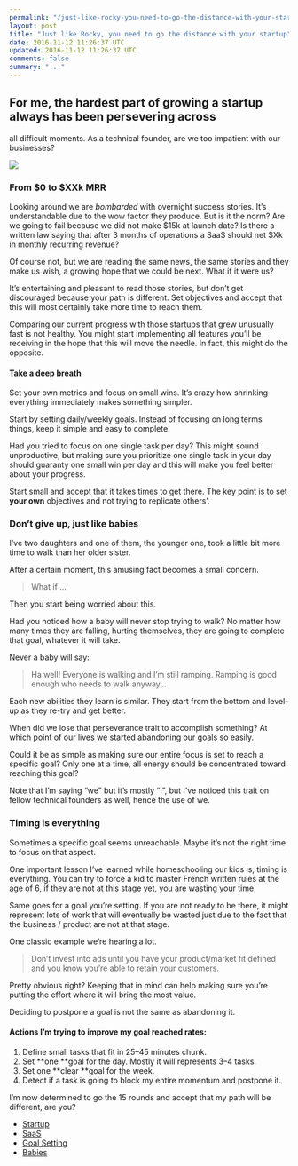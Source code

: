 ```yaml
---
permalink: "/just-like-rocky-you-need-to-go-the-distance-with-your-startup-5800c3863049"
layout: post
title: "Just like Rocky, you need to go the distance with your startup"
date: 2016-11-12 11:26:37 UTC
updated: 2016-11-12 11:26:37 UTC
comments: false
summary: "..."
---
```


## For me, the hardest part of growing a startup always has been persevering across
all difficult moments. As a technical founder, are we too impatient with our
businesses?

![](https://cdn-images-1.medium.com/max/800/1*HvJsoWMu-eYabs0xquQQiQ.jpeg)

### From $0 to $XXk MRR

Looking around we are *bombarded* with overnight success stories. It’s
understandable due to the wow factor they produce. But is it the norm? Are we
going to fail because we did not make $15k at launch date? Is there a written
law saying that after 3 months of operations a SaaS should net $Xk in monthly
recurring revenue?

Of course not, but we are reading the same news, the same stories and they make
us wish, a growing hope that we could be next. What if it were us?

It’s entertaining and pleasant to read those stories, but don’t get discouraged
because your path is different. Set objectives and accept that this will most
certainly take more time to reach them.

Comparing our current progress with those startups that grew unusually fast is
not healthy. You might start implementing all features you’ll be receiving in
the hope that this will move the needle. In fact, this might do the opposite.

#### Take a deep breath

Set your own metrics and focus on small wins. It’s crazy how shrinking
everything immediately makes something simpler.

Start by setting daily/weekly goals. Instead of focusing on long terms things,
keep it simple and easy to complete.

Had you tried to focus on one single task per day? This might sound
unproductive, but making sure you prioritize one single task in your day should
guaranty one small win per day and this will make you feel better about your
progress.

Start small and accept that it takes times to get there. The key point is to set
**your own** objectives and not trying to replicate others’.

### Don’t give up, just like babies

I’ve two daughters and one of them, the younger one, took a little bit more time
to walk than her older sister.

After a certain moment, this amusing fact becomes a small concern.

> What if …

Then you start being worried about this.

Had you noticed how a baby will never stop trying to walk? No matter how many
times they are falling, hurting themselves, they are going to complete that
goal, whatever it will take.

Never a baby will say:

> Ha well! Everyone is walking and I’m still ramping. Ramping is good enough who
> needs to walk anyway…

Each new abilities they learn is similar. They start from the bottom and
level-up as they re-try and get better.

When did we lose that perseverance trait to accomplish something? At which point
of our lives we started abandoning our goals so easily.

Could it be as simple as making sure our entire focus is set to reach a specific
goal? Only one at a time, all energy should be concentrated toward reaching this
goal?

Note that I’m saying “we” but it’s mostly “I”, but I’ve noticed this trait on
fellow technical founders as well, hence the use of we.

### Timing is everything

Sometimes a specific goal seems unreachable. Maybe it’s not the right time to
focus on that aspect.

One important lesson I’ve learned while homeschooling our kids is; timing is
everything. You can try to force a kid to master French written rules at the age
of 6, if they are not at this stage yet, you are wasting your time.

Same goes for a goal you’re setting. If you are not ready to be there, it might
represent lots of work that will eventually be wasted just due to the fact that
the business / product are not at that stage.

One classic example we’re hearing a lot.

> Don’t invest into ads until you have your product/market fit defined and you
> know you’re able to retain your customers.

Pretty obvious right? Keeping that in mind can help making sure you’re putting
the effort where it will bring the most value.

Deciding to postpone a goal is not the same as abandoning it.

#### Actions I’m trying to improve my goal reached rates:

1.  Define small tasks that fit in 25–45 minutes chunk.
1.  Set **one **goal for the day. Mostly it will represents 3–4 tasks.
1.  Set one **clear **goal for the week.
1.  Detect if a task is going to block my entire momentum and postpone it.

I’m now determined to go the 15 rounds and accept that my path will be
different, are you?

* [Startup](https://dominicstpierre.com/tagged/startup?source=post)
* [SaaS](https://dominicstpierre.com/tagged/saas?source=post)
* [Goal Setting](https://dominicstpierre.com/tagged/goal-setting?source=post)
* [Babies](https://dominicstpierre.com/tagged/baby?source=post)

